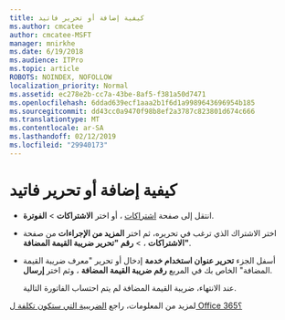 ```yaml
---
title: كيفية إضافة أو تحرير فاتيد
ms.author: cmcatee
author: cmcatee-MSFT
manager: mnirkhe
ms.date: 6/19/2018
ms.audience: ITPro
ms.topic: article
ROBOTS: NOINDEX, NOFOLLOW
localization_priority: Normal
ms.assetid: ec278e2b-cc7a-43be-8af5-f381a50d7471
ms.openlocfilehash: 6ddad639ecf1aaa2b1f6d1a9989643696954b185
ms.sourcegitcommit: dd43cc0a9470f98b8ef2a3787c823801d674c666
ms.translationtype: MT
ms.contentlocale: ar-SA
ms.lasthandoff: 02/12/2019
ms.locfileid: "29940173"
---
```

# <a name="how-to-add-or-edit-a-vatid"></a>كيفية إضافة أو تحرير فاتيد

- انتقل إلى صفحة [اشتراكات](https://go.microsoft.com/fwlink/p/?linkid=842054) ، أو اختر **الاشتراكات** \> **الفوترة**.
    
- اختر الاشتراك الذي ترغب في تحريره، ثم اختر **المزيد من الإجراءات** من صفحة **الاشتراكات** ، \> **رقم "تحرير ضريبة القيمة المضافة"**.
    
- أسفل الجزء **تحرير عنوان استخدام خدمة** إدخال أو تحرير "معرف ضريبة القيمة المضافة" الخاص بك في المربع **رقم ضريبة القيمة المضافة** ، وثم اختر **إرسال**.
    
    عند الانتهاء، ضريبة القيمة المضافة لم يتم احتساب الفاتورة التالية.
    
لمزيد من المعلومات، راجع [الضريبية التي ستكون تكلفة ل Office 365؟](https://support.office.com/article/7e77382b-b966-4ad5-a515-9e629a777a22.aspx)
  

